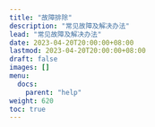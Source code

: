 ```yaml
---
title: "故障排除"
description: "常见故障及解决办法"
lead: "常见故障及解决办法"
date: 2023-04-20T20:00:00+08:00
lastmod: 2023-04-20T20:00:00+08:00
draft: false
images: []
menu: 
  docs:
    parent: "help"
weight: 620
toc: true
---
```



